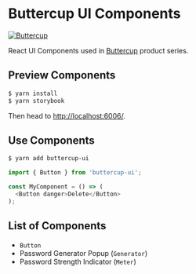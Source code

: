 # Buttercup UI Components 
[![Buttercup](https://cdn.rawgit.com/buttercup-pw/buttercup-assets/6582a033/badge/buttercup-slim.svg)](https://buttercup.pw) 

React UI Components used in [Buttercup](https://buttercup.pw) product series.

## Preview Components

``` bash
$ yarn install
$ yarn storybook
```

Then head to [http://localhost:6006/](http://localhost:6006/).

## Use Components

``` bash
$ yarn add buttercup-ui
```

``` js
import { Button } from 'buttercup-ui';

const MyComponent = () => (
  <Button danger>Delete</Button>
);
```

## List of Components

- `Button`
- Password Generator Popup (`Generator`)
- Password Strength Indicator (`Meter`)

